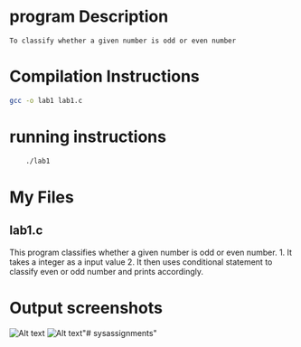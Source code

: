# program Description 

    To classify whether a given number is odd or even number

# Compilation Instructions
```bash
gcc -o lab1 lab1.c 
```

# running instructions 

```bash
    ./lab1
```

# My Files
## lab1.c

This program classifies whether a given number is odd or even number.
    1. It takes a integer as a input value
    2. It then uses conditional statement to classify even or odd number and prints accordingly.

# Output screenshots
![Alt text](image.png)
![Alt text](image-1.png)"# sysassignments" 
